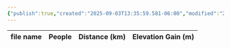 ```yaml
---
{"publish":true,"created":"2025-09-03T13:35:59.581-06:00","modified":"2025-09-03T14:57:15.031-06:00","published":"2025-09-03T14:57:15.031-06:00","tags":["route"],"cssclasses":"","elevation":null,"region":"Kananaskis","location":"50.9108275, -115.2431488","DWYT":null,"Kane":"Moderate","completed":false}
---
```



| file name | People | Distance (km) | Elevation Gain (m) |
| --------- | ------ | ------------- | ------------------ |